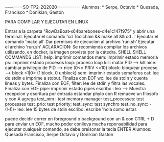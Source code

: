 ---------SO-TP2-2Q2020------------ Alumnos: * Serpe, Octavio * Quesada, Francisco * Donikian, Gastón

PARA COMPILAR Y EJECUTAR EN LINUX

Entrar a la carpeta "RowDaBoat-x64barebones-d4e1c147f975" y abrir una terminal.
Ejecutar el comando 'cd Toolchain && make all && cd ..'
Ejecutar el comando 'make all'
Dar permisos de ejecucion al archivo 'run.sh'
Ejecutar el archivo 'run.sh' ACLARACION: Se recomienda compilar los archivos utilizando, en docker, la imagen provista por la cátedra.
SHELL SHELL COMMANDS LIST: help: imprimir comandos mem: imprimir estado memoria ps: imprimir estado procesos loop: proceso loop kill: matar PID --> kill nice: cambiar privilegio de PID --> nice (0<= PRIV <=10) block: bloquear proceso --> block <1|0> (1 block, 0 unblock) sem: imprimir estado semaforos cat: lee de stdin e imprime a stdout. Finaliza con EOF wc: lee de stdin y cuenta lineas y bytes. Finaliza con EOF; filter: lee de stdin y filtra las vocales. Finaliza con EOF pipe: imprimir estado pipes escribo : leo --> Muestra recepcion y escritura por entrada estandar phylo con R remueve un filosofo y con A agrega test_mm : test memory manager test_processes: test processes test_prio: test priority; test_sync: test synchro test_no_sync: -\(!-!)/- leo: lee 15 bytes de stdin escribo: escribe 'hola como estas

puede decidir correr en foreground o background con un & con CTRL + D para enviar un EOF, mucho poder conlleva mucha reponsabilidad para ejecutar cualqueir comando, se debe preisonar la tecla ENTER Alumnos: Quesada Francisco, Serpe Octavio y Donikian Gaston
